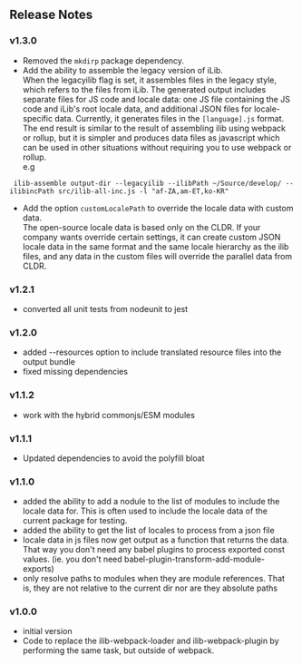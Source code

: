 ## Release Notes

### v1.3.0
- Removed the `mkdirp` package dependency.
- Add the ability to assemble the legacy version of iLib.  
  When the legacyilib flag is set, it assembles files in the legacy style, which refers to the files from iLib. The generated output includes separate files for JS code and locale data: one JS file containing the JS code and iLib's root locale data, and additional JSON files for 
  locale-specific data. Currently, it generates files in the `[language].js` format.   
  The end result is similar to the result of assembling ilib using webpack or rollup, but it is simpler and produces data files as javascript which can be used in other situations without requiring you to use webpack or rollup.  
e.g
```
 ilib-assemble output-dir --legacyilib --ilibPath ~/Source/develop/ --ilibincPath src/ilib-all-inc.js -l "af-ZA,am-ET,ko-KR"
```
- Add the option `customLocalePath` to override the locale data with custom data.  
  The open-source locale data is based only on the CLDR. If your company wants override certain settings, it can create custom JSON locale data in the same format and the same locale hierarchy as the ilib files, and any data in the custom files will override the parallel data from CLDR.


### v1.2.1
- converted all unit tests from nodeunit to jest

### v1.2.0

- added --resources option to include translated resource files into the
  output bundle
- fixed missing dependencies

### v1.1.2

- work with the hybrid commonjs/ESM modules

### v1.1.1

- Updated dependencies to avoid the polyfill bloat

### v1.1.0

- added the ability to add a nodule to the list of modules to include the locale
  data for. This is often used to include the locale data of the current
  package for testing.
- added the ability to get the list of locales to process from a json file
- locale data in js files now get output as a function that returns the data. That
  way you don't need any babel plugins to process exported const values.
  (ie. you don't need babel-plugin-transform-add-module-exports)
- only resolve paths to modules when they are module references. That is, they are
  not relative to the current dir nor are they absolute paths

### v1.0.0

- initial version
- Code to replace the ilib-webpack-loader and ilib-webpack-plugin by
  performing the same task, but outside of webpack.
